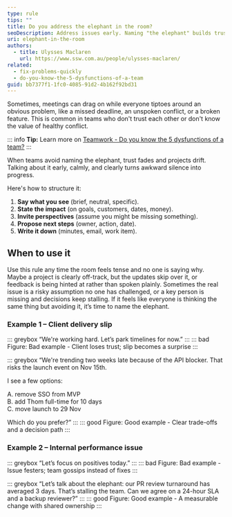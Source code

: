 ```yaml
---
type: rule
tips: ""
title: Do you address the elephant in the room?
seoDescription: Address issues early. Naming "the elephant" builds trust, strengthens teamwork, and keeps projects moving forward.
uri: elephant-in-the-room
authors:
  - title: Ulysses Maclaren
    url: https://www.ssw.com.au/people/ulysses-maclaren/
related:
  - fix-problems-quickly
  - do-you-know-the-5-dysfunctions-of-a-team
guid: bb7377f1-1fc0-4085-91d2-4b162f92bd31
---
```

Sometimes, meetings can drag on while everyone tiptoes around an obvious problem, like a missed deadline, an unspoken conflict, or a broken feature. This is common in teams who don't trust each other or don't know the value of healthy conflict.

<!--endintro-->

::: info
**Tip:** Learn more on [Teamwork - Do you know the 5 dysfunctions of a team?](/do-you-know-the-5-dysfunctions-of-a-team/)
:::

When teams avoid naming the elephant, trust fades and projects drift. Talking about it early, calmly, and clearly turns awkward silence into progress.

Here's how to structure it:

1. **Say what you see** (brief, neutral, specific).
2. **State the impact** (on goals, customers, dates, money).
3. **Invite perspectives** (assume you might be missing something).
4. **Propose next steps** (owner, action, date).
5. **Write it down** (minutes, email, work item).

## When to use it

Use this rule any time the room feels tense and no one is saying why. Maybe a project is clearly off-track, but the updates skip over it, or feedback is being hinted at rather than spoken plainly. Sometimes the real issue is a risky assumption no one has challenged, or a key person is missing and decisions keep stalling. If it feels like everyone is thinking the same thing but avoiding it, it’s time to name the elephant.

### Example 1 – Client delivery slip

::: greybox
“We're working hard. Let’s park timelines for now.”
:::
::: bad
Figure: Bad example - Client loses trust; slip becomes a surprise
:::

::: greybox
“We're trending two weeks late because of the API blocker. That risks the launch event on Nov 15th.

I see a few options:

A. remove SSO from MVP\
B. add Thom full-time for 10 days\
C. move launch to 29 Nov

Which do you prefer?”
:::
::: good
Figure: Good example - Clear trade-offs and a decision path
:::

### Example 2 – Internal performance issue

::: greybox
“Let’s focus on positives today.”
:::
::: bad
Figure: Bad example - Issue festers; team gossips instead of fixes
:::

::: greybox
“Let’s talk about the elephant: our PR review turnaround has averaged 3 days. That’s stalling the team. Can we agree on a 24-hour SLA and a backup reviewer?”
:::
::: good
Figure: Good example - A measurable change with shared ownership
:::
